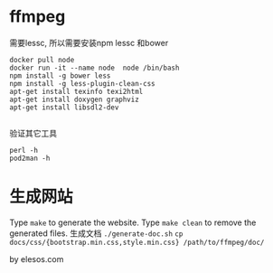 # ffmpeg

需要lessc, 所以需要安装npm lessc 和bower
```
docker pull node
docker run -it --name node  node /bin/bash
npm install -g bower less
npm install -g less-plugin-clean-css
apt-get install texinfo texi2html
apt-get install doxygen graphviz
apt-get install libsdl2-dev


```
验证其它工具
```
perl -h
pod2man -h
```
# 生成网站
Type `make` to generate the website.
Type `make clean` to remove the generated files.
生成文档
`./generate-doc.sh`
`cp docs/css/{bootstrap.min.css,style.min.css} /path/to/ffmpeg/doc/`



by elesos.com